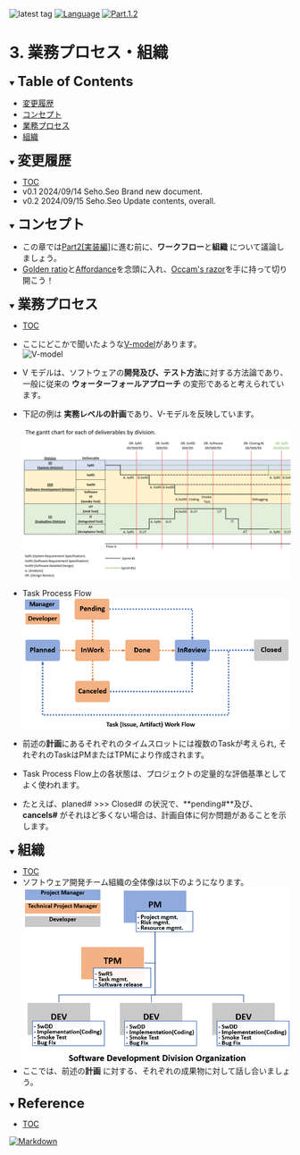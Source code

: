 ![latest tag](https://img.shields.io/github/v/tag/gtuja/CSC_MS.svg?color=brightgreen)
[![Language](https://img.shields.io/badge/%E8%A8%80%E8%AA%9E-English-brightgreen)](https://github.com/gtuja/CSC_MS/blob/main/Part1/3.ProcessAndOrganization_en.md)
[![Part.1.2](https://img.shields.io/badge/Part.1-2.%E7%99%BE%E8%80%83%E3%81%AF%E4%B8%80%E8%A1%8C%E3%81%AB%E5%A6%82%E3%81%8B%E3%81%9A-brightgreen)](https://github.com/gtuja/CSC_MS/blob/main/Part1/2.Hello%20MCU.md)

# 3. 業務プロセス・組織

<div id="toc"></div>
<details open>
<summary><font size="5"><b>Table of Contents</b></font></summary>

- [変更履歴](#history)
- [コンセプト](#Concept)
- [業務プロセス](#WorkFlow)
- [組織](#Organization)

</details>

<div id="history"></div>
<details open>
<summary><font size="5"><b>変更履歴</b></font></summary> 

- [TOC](#toc)<br>
- v0.1 2024/09/14 Seho.Seo Brand new document.
- v0.2 2024/09/15 Seho.Seo Update contents, overall.

</details>

<div id="Concept"></div>
<details open>
<summary><font size="5"><b>コンセプト</b></font></summary>

- この章では[Part2[実装編]](https://github.com/gtuja/CSC_MS/blob/main/Part2/1.WorFlowOnGithub.md)に進む前に、**ワークフロー**と**組織** について議論しましょう。
- [Golden ratio](https://en.m.wikipedia.org/wiki/Golden_ratio)と[Affordance](https://en.m.wikipedia.org/wiki/Affordance)を念頭に入れ、[Occam's razor](https://en.m.wikipedia.org/wiki/Occam%27s_razor)を手に持って切り開こう！

</details>

<div id="WorkFlow"></div>
<details open>
<summary><font size="5"><b>業務プロセス</b></font></summary>

- [TOC](#toc)<br>
- ここにどこかで聞いたような[V-model](https://kruschecompany.com/v-model-software-development-methodology/)があります。<br>
![V-model](https://kruschecompany.com/wp-content/uploads/2021/09/V-model-for-software-development-infographic-diagram.png)
- V モデルは、ソフトウェアの**開発及び、テスト方法**に対する方法論であり、一般に従来の **ウォーターフォールアプローチ** の変形であると考えられています。 
- 下記の例は **実務レベルの計画**であり、V-モデルを反映しています。<br><br>
![gantt_chart_deliverables_by_division](https://github.com/gtuja/CSC_MS/blob/main/Resources/Part1/Part1_gantt_chart_deliverables_by_division.png)<br>
- Task Process Flow<br>
![Task Process Flow](https://github.com/gtuja/CSC_MS/blob/main/Resources/Part1/Part1_TaskWorkFlow.png)<br>

- 前述の**計画**にあるそれぞれのタイムスロットには複数のTaskが考えられ, それぞれのTaskはPMまたはTPMにより作成されます。
- Task Process Flow上の各状態は、プロジェクトの定量的な評価基準としてよく使われます。
- たとえば、planed# >>> Closed# の状況で、**pending#**及び、**cancels#** がそれほど多くない場合は、計画自体に何か問題があることを示します。

</details>

<div id="Organization"></div>
<details open>
<summary><font size="5"><b>組織</b></font></summary>

- [TOC](#toc)<br>
- ソフトウェア開発チーム組織の全体像は以下のようになります。<br>
![SDD-Organization](https://github.com/gtuja/CSC_MS/blob/main/Resources/Part1/Part1_SoftwareDevelopmentOrganization.png)<br>
- ここでは、前述の**計画** に対する、それぞれの成果物に対して話し合いましょう。

</details>

<div id="Reference"></div>
<details open>
<summary><font size="5"><b>Reference</b></font></summary>

- [TOC](#toc)<br>

[![Markdown](https://img.shields.io/badge/Markdown-brightgreen?style=flat&logo=markdown&logoColor=%23000000&labelColor=white)](https://daringfireball.net/projects/markdown/)

</details>
